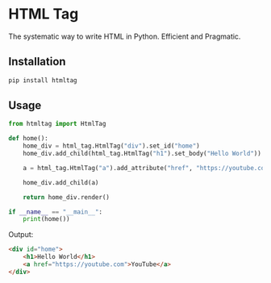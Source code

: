 # HTML Tag

The systematic way to write HTML in Python. Efficient and Pragmatic.

## Installation

```bash
pip install htmltag
```

## Usage

```python
from htmltag import HtmlTag

def home():
    home_div = html_tag.HtmlTag("div").set_id("home")
    home_div.add_child(html_tag.HtmlTag("h1").set_body("Hello World"))

    a = html_tag.HtmlTag("a").add_attribute("href", "https://youtube.com").set_body("YouTube")

    home_div.add_child(a)

    return home_div.render()

if __name__ == "__main__":
    print(home())
```

Output:

```html
<div id="home">
    <h1>Hello World</h1>
    <a href="https://youtube.com">YouTube</a>
</div>
```
